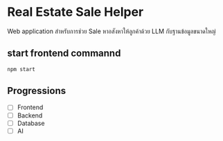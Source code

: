 # Real Estate Sale Helper
Web application สำหรับการช่วย Sale หาอสังหาให้ลูกค้าด้วย LLM กับฐานข้อมูลขนาดใหญ่ 

## start frontend commannd
```bash
npm start
```

## Progressions
- [ ] Frontend
- [ ] Backend
- [ ] Database
- [ ] AI